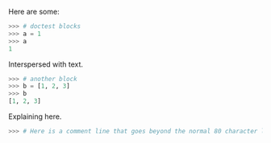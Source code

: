 Here are some:

```python
>>> # doctest blocks
>>> a = 1
>>> a
1
```

Interspersed with text.

```python
>>> # another block
>>> b = [1, 2, 3]
>>> b
[1, 2, 3]
```

Explaining here.

```python
>>> # Here is a comment line that goes beyond the normal 80 character line wrap to test (non) wrapping
```
